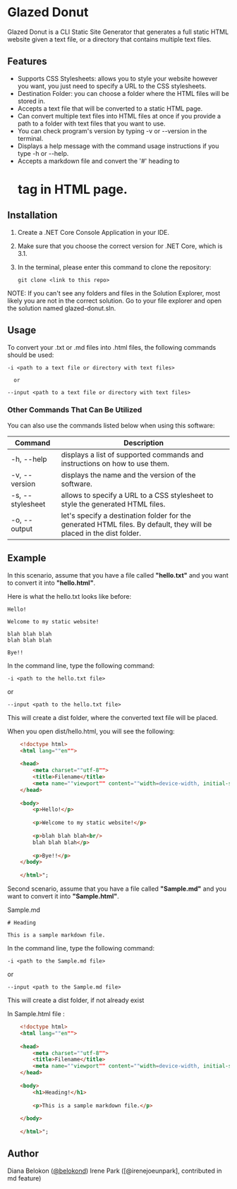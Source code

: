 # Glazed Donut

Glazed Donut is a CLI Static Site Generator that generates a full static HTML website given a text file, or a directory that contains multiple text files.

## Features
* Supports CSS Stylesheets: allows you to style your website however you want, you just need to specify a URL to the CSS stylesheets.
* Destination Folder: you can choose a folder where the HTML files will be stored in. 
* Accepts a text file that will be converted to a static HTML page.
* Can convert multiple text files into HTML files at once if you provide a path to a folder with text files that you want to use.
* You can check program's version by typing -v or --version in the terminal.
* Displays a help message with the command usage instructions if you type -h or --help.
* Accepts a markdown file and convert the '#' heading to <h1> tag in HTML page.


## Installation
1. Create a .NET Core Console Application in your IDE.
2. Make sure that you choose the correct version for .NET Core, which is 3.1. 
3. In the terminal, please enter this command to clone the repository:

       git clone <link to this repo>
      
NOTE: If you can't see any folders and files in the Solution Explorer, most likely you are not in the correct solution. Go to your file explorer and open the solution named glazed-donut.sln.

## Usage

To convert your .txt or .md files into .html files, the following commands should be used:

    -i <path to a text file or directory with text files>
    
      or
      
    --input <path to a text file or directory with text files>

### Other Commands That Can Be Utilized
You can also use the commands listed below when using this software:

|     Command    |                               Description                                   |
| -------------- | --------------------------------------------------------------------------- |
|-h, --help      |displays a list of supported commands and instructions on how to use them.   |
|-v, --version   |displays the name and the version of the software.                           |
|-s, --stylesheet|allows to specify a URL to a CSS stylesheet to style the generated HTML files.|
|-o, --output    |let's specify a destination folder for the generated HTML files. By default, they will be placed in the dist folder.|

## Example 

In this scenario, assume that you have a file called **"hello.txt"** and you want to convert it into **"hello.html"**.

Here is what the hello.txt looks like before:

    Hello! 
    
    Welcome to my static website!
   
    blah blah blah
    blah blah blah
    
    Bye!!
      
In the command line, type the following command: 

    -i <path to the hello.txt file>

or 

    --input <path to the hello.txt file>

This will create a dist folder, where the converted text file will be placed.

When you open dist/hello.html, you will see the following:

```html
    <!doctype html>
    <html lang=""en"">
    
    <head>
        <meta charset=""utf-8"">
        <title>Filename</title>
        <meta name=""viewport"" content=""width=device-width, initial-scale=1"">
    </head>
    
    <body>
        <p>Hello!</p>
    
        <p>Welcome to my static website!</p>
   
        <p>blah blah blah<br/>
        blah blah blah</p>
    
        <p>Bye!!</p>
    </body>
    
    </html>";
```

Second scenario, assume that you have a file called **"Sample.md"** and you want to convert it into **"Sample.html"**.

Sample.md

    # Heading 
    
    This is a sample markdown file.
   
      
In the command line, type the following command: 

    -i <path to the Sample.md file>

or 

    --input <path to the Sample.md file>

This will create a dist folder, if not already exist

In Sample.html file :

```html
    <!doctype html>
    <html lang=""en"">
    
    <head>
        <meta charset=""utf-8"">
        <title>Filename</title>
        <meta name=""viewport"" content=""width=device-width, initial-scale=1"">
    </head>
    
    <body>
        <h1>Heading!</h1>
    
        <p>This is a sample markdown file.</p>
   
    </body>
    
    </html>";
```

## Author

Diana Belokon ([@belokond](https://dev.to/belokond))
Irene Park ([@irenejoeunpark], contributed in md feature)

